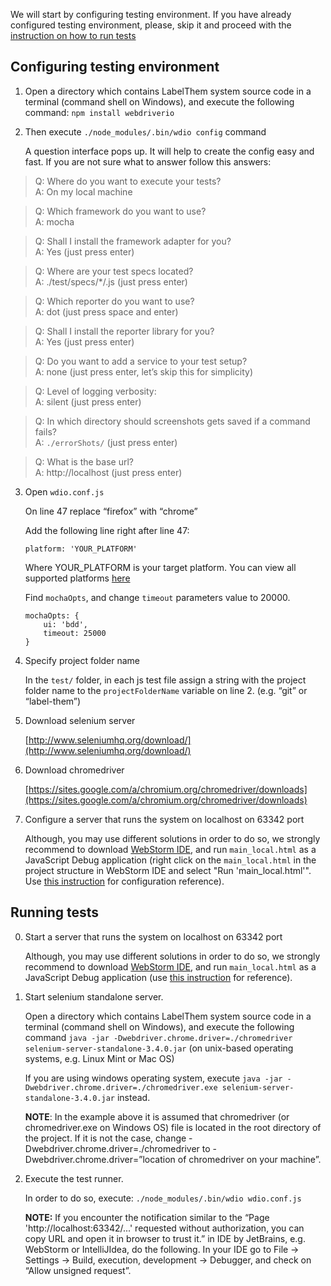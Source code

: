 We will start by configuring testing environment. If you have already configured testing environment, please, skip it and proceed with the [instruction on how to run tests](#running-tests)

## Configuring testing environment 

1. Open a directory which contains LabelThem system source code in a terminal (command shell on Windows), and execute the following command: `npm install webdriverio`

2. Then execute `./node_modules/.bin/wdio config` command

    A question interface pops up. It will help to create the config easy and fast. If you are not sure what to answer follow this answers:

> Q: Where do you want to execute your tests?  
> A: On my local machine

> Q: Which framework do you want to use?  
> A: mocha

> Q: Shall I install the framework adapter for you?  
> A: Yes (just press enter)

> Q: Where are your test specs located?  
> A: ./test/specs/*/.js (just press enter)

> Q: Which reporter do you want to use?  
> A: dot (just press space and enter)

> Q: Shall I install the reporter library for you?  
> A: Yes (just press enter)

> Q: Do you want to add a service to your test setup?  
> A: none (just press enter, let’s skip this for simplicity)

> Q: Level of logging verbosity:  
> A: silent (just press enter)

> Q: In which directory should screenshots gets saved if a command fails?  
> A: `./errorShots/` (just press enter)

> Q: What is the base url?  
> A: http://localhost (just press enter)

3. Open `wdio.conf.js`

    On line 47 replace “firefox” with “chrome” 
    
    Add the following line right after line 47:

    `platform: 'YOUR_PLATFORM'`

    Where YOUR_PLATFORM is your target platform. You can view all supported platforms [here](https://github.com/SeleniumHQ/selenium/wiki/DesiredCapabilities#used-by-the-selenium-server-for-browser-selection)

    Find `mochaOpts`, and change `timeout` parameters value to 20000.
    ```
    mochaOpts: {
        ui: 'bdd',
        timeout: 25000
    }
    ```


4. Specify project folder name

    In the `test/` folder, in each js test file assign a string with the project folder name to the `projectFolderName` variable on line 2. (e.g. “git” or “label-them”)

5. Download selenium server

    [http://www.seleniumhq.org/download/](http://www.seleniumhq.org/download/)

6. Download chromedriver

    [https://sites.google.com/a/chromium.org/chromedriver/downloads](https://sites.google.com/a/chromium.org/chromedriver/downloads)

7. Configure a server that runs the system on localhost on 63342 port

    Although, you may use different solutions in order to do so, we strongly recommend to download [WebStorm IDE](https://www.jetbrains.com/webstorm/download), and run `main_local.html` as a JavaScript Debug application (right click on the `main_local.html` in the project structure in WebStorm IDE and select "Run 'main_local.html'". Use [this instruction](https://www.jetbrains.com/help/webstorm/run-debug-configuration-javascript-debug.html) for configuration reference).

## Running tests

0. Start a server that runs the system on localhost on 63342 port

    Although, you may use different solutions in order to do so, we strongly recommend to download [WebStorm IDE](https://www.jetbrains.com/webstorm/download), and run `main_local.html` as a JavaScript Debug application (use [this instruction](https://www.jetbrains.com/help/webstorm/running-applications.html) for reference).

1. Start selenium standalone server.

    Open a directory which contains LabelThem system source code in a terminal (command shell on Windows), and execute the following command `java -jar -Dwebdriver.chrome.driver=./chromedriver selenium-server-standalone-3.4.0.jar` (on unix-based operating systems, e.g. Linux Mint or Mac OS)

    If you are using windows operating system, execute `java -jar -Dwebdriver.chrome.driver=./chromedriver.exe selenium-server-standalone-3.4.0.jar` instead.

    **NOTE**: In the example above it is assumed that chromedriver (or chromedriver.exe on Windows OS) file is located in the root directory of the project.
If it is not the case, change -Dwebdriver.chrome.driver=./chromedriver to -Dwebdriver.chrome.driver=”location of chromedriver on your machine”.

2. Execute the test runner. 

    In order to do so, execute: `./node_modules/.bin/wdio wdio.conf.js`

    **NOTE:** If you encounter the notification similar to the “Page 'http://localhost:63342/...' requested without authorization, you can copy URL and open it in browser to trust it.” in IDE by JetBrains, e.g. WebStorm or IntelliJIdea, do the following.
In your IDE go to File -> Settings -> Build, execution, development -> Debugger, and check on “Allow unsigned request”.